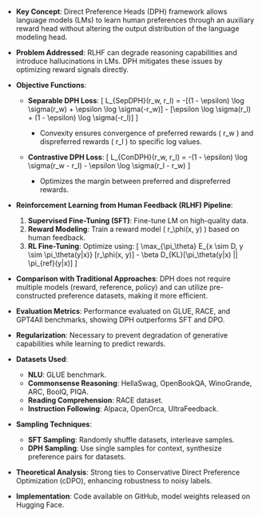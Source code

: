 - **Key Concept**: Direct Preference Heads (DPH) framework allows language models (LMs) to learn human preferences through an auxiliary reward head without altering the output distribution of the language modeling head.

- **Problem Addressed**: RLHF can degrade reasoning capabilities and introduce hallucinations in LMs. DPH mitigates these issues by optimizing reward signals directly.

- **Objective Functions**:
  - **Separable DPH Loss**:
    \[
    L_{SepDPH}(r_w, r_l) = -[(1 - \epsilon) \log \sigma(r_w) + \epsilon \log \sigma(-r_w)] - [\epsilon \log \sigma(r_l) + (1 - \epsilon) \log \sigma(-r_l)]
    \]
    - Convexity ensures convergence of preferred rewards \( r_w \) and dispreferred rewards \( r_l \) to specific log values.
  
  - **Contrastive DPH Loss**:
    \[
    L_{ConDPH}(r_w, r_l) = -(1 - \epsilon) \log \sigma(r_w - r_l) - \epsilon \log \sigma(r_l - r_w)
    \]
    - Optimizes the margin between preferred and dispreferred rewards.

- **Reinforcement Learning from Human Feedback (RLHF) Pipeline**:
  1. **Supervised Fine-Tuning (SFT)**: Fine-tune LM on high-quality data.
  2. **Reward Modeling**: Train a reward model \( r_\phi(x, y) \) based on human feedback.
  3. **RL Fine-Tuning**: Optimize using:
    \[
    \max_{\pi_\theta} E_{x \sim D, y \sim \pi_\theta(y|x)} [r_\phi(x, y)] - \beta D_{KL}[\pi_\theta(y|x) || \pi_{ref}(y|x)]
    \]

- **Comparison with Traditional Approaches**: DPH does not require multiple models (reward, reference, policy) and can utilize pre-constructed preference datasets, making it more efficient.

- **Evaluation Metrics**: Performance evaluated on GLUE, RACE, and GPT4All benchmarks, showing DPH outperforms SFT and DPO.

- **Regularization**: Necessary to prevent degradation of generative capabilities while learning to predict rewards.

- **Datasets Used**: 
  - **NLU**: GLUE benchmark.
  - **Commonsense Reasoning**: HellaSwag, OpenBookQA, WinoGrande, ARC, BoolQ, PIQA.
  - **Reading Comprehension**: RACE dataset.
  - **Instruction Following**: Alpaca, OpenOrca, UltraFeedback.

- **Sampling Techniques**:
  - **SFT Sampling**: Randomly shuffle datasets, interleave samples.
  - **DPH Sampling**: Use single samples for context, synthesize preference pairs for datasets.

- **Theoretical Analysis**: Strong ties to Conservative Direct Preference Optimization (cDPO), enhancing robustness to noisy labels.

- **Implementation**: Code available on GitHub, model weights released on Hugging Face.